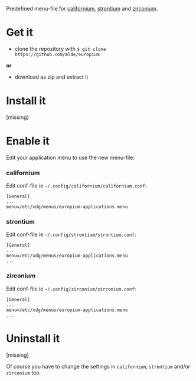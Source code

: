 Predefined menu-file for [californium](https://github.com/mlde/californium), [strontium](https://github.com/mlde/strontium) and [zirconium](https://github.com/mlde/zirconium).


# Get it

- clone the repository with `$ git clone https://github.com/mlde/europium` 

**or** 

- download as zip and extract it


# Install it

[missing]


# Enable it

Edit your application menu to use the new menu-file:

### californium

Edit conf-file ie `~/.config/californium/californium.conf`:

```
[General]
...
menu=/etc/xdg/menus/europium-applications.menu
```

### strontium

Edit conf-file ie `~/.config/strontium/strontium.conf`:

```
[General]
...
menu=/etc/xdg/menus/europium-applications.menu
...
```

### zirconium

Edit conf-file ie `~/.config/zirconium/zirconium.conf`:

```
[General]
...
menu=/etc/xdg/menus/europium-applications.menu
...
```

# Uninstall it

[missing]

Of course you have to change the settings in `californium`, `strontium` and/or `zirconium` too. 
